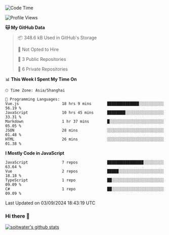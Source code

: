 <!--START_SECTION:waka-->
![Code Time](http://img.shields.io/badge/Code%20Time-3%2C947%20hrs%207%20mins-blue)

![Profile Views](http://img.shields.io/badge/Profile%20Views-0-blue)

**🐱 My GitHub Data** 

> 📦 348.6 kB Used in GitHub's Storage 
 > 
> 🚫 Not Opted to Hire
 > 
> 📜 3 Public Repositories 
 > 
> 🔑 6 Private Repositories 
 > 
📊 **This Week I Spent My Time On** 

```text
🕑︎ Time Zone: Asia/Shanghai

💬 Programming Languages: 
Vue.js                   18 hrs 9 mins       ██████████████░░░░░░░░░░░   56.19 % 
JavaScript               10 hrs 45 mins      ████████░░░░░░░░░░░░░░░░░   33.31 % 
Markdown                 1 hr 37 mins        █░░░░░░░░░░░░░░░░░░░░░░░░   05.05 % 
JSON                     28 mins             ░░░░░░░░░░░░░░░░░░░░░░░░░   01.48 % 
HTML                     26 mins             ░░░░░░░░░░░░░░░░░░░░░░░░░   01.38 % 
```

**I Mostly Code in JavaScript** 

```text
JavaScript               7 repos             ████████████████░░░░░░░░░   63.64 % 
Vue                      2 repos             █████░░░░░░░░░░░░░░░░░░░░   18.18 % 
TypeScript               1 repo              ██░░░░░░░░░░░░░░░░░░░░░░░   09.09 % 
C#                       1 repo              ██░░░░░░░░░░░░░░░░░░░░░░░   09.09 % 
```




 Last Updated on 03/09/2024 18:43:19 UTC
<!--END_SECTION:waka-->

### Hi there 👋
[![soitwater's github stats](https://github-readme-stats.vercel.app/api?username=soitwater)](https://github.com/soitwater/github-readme-stats)
